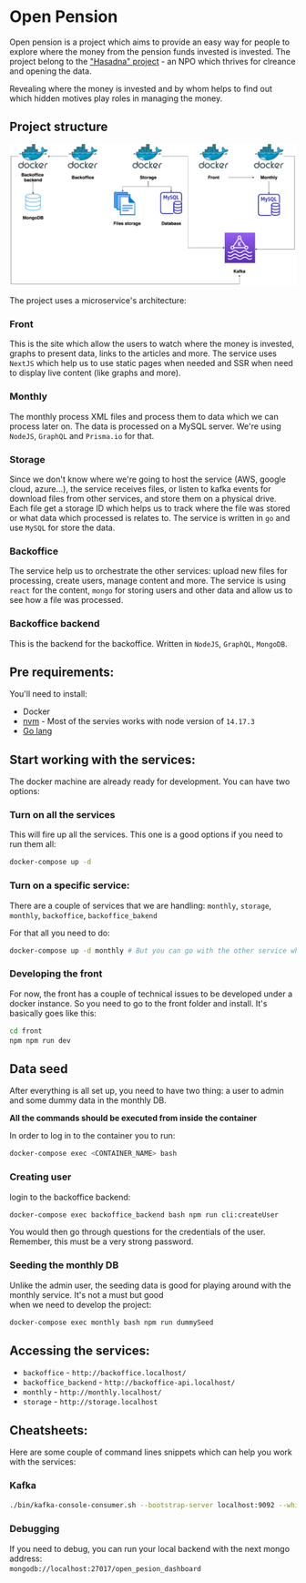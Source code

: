 # Open Pension


Open pension is a project which aims to provide an easy way for people to explore where the money from the pension funds invested is invested. The project belong to the ["Hasadna" project](http://www.hasadna.org.il/) - an NPO which thrives for clreance and opening the data.

Revealing where the money is invested and by whom helps to find out which hidden motives play roles in managing the money.

## Project structure
![diagram-improved](assets/diagram-new.png)

The project uses a microservice's architecture:

### Front
This is the site which allow the users to watch where the money is invested, graphs to present data, links to the articles and more. The service uses `NextJS` which help us to use static pages when needed and SSR when need to display live content (like graphs and more).

### Monthly
The monthly process XML files and process them to data which we can process later on. The data is processed on a MySQL server. We're using `NodeJS`, `GraphQL` and `Prisma.io` for that.

### Storage
Since we don't know where we're going to host the service (AWS, google cloud, azure...), the service receives files, or listen to kafka events for download files from other services, and store them on a physical drive.
Each file get a storage ID which helps us to track where the file was stored or what data which processed is relates to. The service is written in `go` and use `MySQL` for store the data.

### Backoffice
The service help us to orchestrate the other services: upload new files for processing, create users, manage content and more. The service is using `react` for the content, `mongo` for storing users and other data and allow us to see how a file was processed.

### Backoffice backend
This is the backend for the backoffice. Written in `NodeJS`, `GraphQL`, `MongoDB`.

## Pre requirements:
You'll need to install:
* Docker
* [nvm](https://github.com/nvm-sh/nvm) -  Most of the servies works with node version of `14.17.3`
* [Go lang](https://golang.org/)

## Start working with the services:
The docker machine are already ready for development. You can have two options:

### Turn on all the services
This will fire up all the services. This one is a good options if you need to run them all:

```bash  
docker-compose up -d
```
  
### Turn on a specific service:  
There are a couple of services that we are handling: `monthly`, `storage`, `monthly`, `backoffice`, `backoffice_bakend`  
  
For that all you need to do:  
```bash  
docker-compose up -d monthly # But you can go with the other service which mentioned above.
```  

### Developing the front
For now, the front has a couple of technical issues to be developed under a docker instance. So you need to go to the front folder and install. It's basically goes like this:
```bash  
cd front
npm npm run dev
```  

## Data seed

After everything is all set up, you need to have two thing: a user to admin and some dummy data in the monthly DB.

**All the commands should be executed from inside the container**

In order to log in to the container you to run:

```bash
docker-compose exec <CONTAINER_NAME> bash
```

### Creating user
login to the backoffice backend:

```bash  
docker-compose exec backoffice_backend bash npm run cli:createUser
```  

You would then go through questions for the credentials of the user. Remember, this must be a very strong password.

### Seeding the monthly DB
Unlike the admin user, the seeding data is good for playing around with the monthly service. It's not a must but good   
when we need to develop the project:

```bash  
docker-compose exec monthly bash npm run dummySeed
```  

## Accessing the services:

* `backoffice` - `http://backoffice.localhost/`
* `backoffice_backend` - `http://backoffice-api.localhost/`
* `monthly` - `http://monthly.localhost/`
* `storage` - `http://storage.localhost`

## Cheatsheets:
Here are some couple of command lines snippets which can help you work with the services:

### Kafka
```bash  
./bin/kafka-console-consumer.sh --bootstrap-server localhost:9092 --whitelist '.*'./bin/kafka-topics.sh --bootstrap-server localhost:9092 --list
```  

### Debugging
If you need to debug, you can run your local backend with the next mongo address:  
`mongodb://localhost:27017/open_pesion_dashboard`
